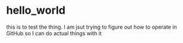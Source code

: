 # hello_world
this is to test the thing. I am jsut trying to figure out how to operate in GitHub so I can do actual things with it

